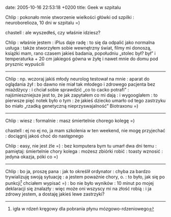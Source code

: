 date: 2005-10-16 22:53:18 +0200
title: Geek w szpitalu

Chlip
: pokonało mnie stworzenie wielkości główki od szpilki
: neuroborelioza, 10 dni w szpitalu =)

chastell
: ale wyszedłeś, czy właśnie idziesz?

Chlip
: właśnie jestem
: iPlus daje radę
: to się da odpalić jako normalna usługa
: także stworzyłem sobie wewnętrzny świat, filmy mi donoszą, książki mam, rano czasem jakieś badania, popołudniu „stolec był? był” i temperaturka + 20 cm jakiegoś gówna w żyłę i nawet mnie do domu pod prysznic wypuścili

---

Chlip
: np. wczoraj jakiś młody neurolog testował na mnie
: aparat do oglądania żył
: bo dawno nie miał tak młodego i zdrowego pacjenta bez miażdżycy
: i chciał sobie sprawdzić „co to cacko potrafi”
: najśmieszniejsze jest to, że jak zapytałem co mi dają
: i wygooglałem
: to pierwsze pięć notek było o tym
: że jakieś dziecko umarło od tego zastrzyku bo miało „rzadką genetyczną nieprzyswajalność” Biotraxonu =)

---

Chlip
: wiesz
: formalnie
: masz śmiertelnie chorego kolegę =)

chastell
: ej no ej no, ja mam szkolenia w ten weekend, nie mogę przyjechać
: dociągnij jakoś choć do następnego

Chlip
: easy, nie jest źle =)
: bez komputera bym tu umarł dwa dni temu
: pamiętaj: śmiertelnie chory kolega
: możesz zbiórki robić
: toasty wznosić
: jedyna okazja, póki co =)

---

Chlip
: bo ja, proszę pana
: jak to określił ordynator
: chyba za bardzo trywializuję swoją sytuację
: a jestem poważnie chory, o.
: to było, jak się po punkcji[^1] chciałem wypisać =)
: bo nie było wyników
: 10 minut po mojej deklaracji się znalazły
: więc może oni wszyscy mi na złość robią
: i ja zdrowy jestem, a dostaję jakieś lewe zastrzyki?

[^1]: igła w rdzeń kręgowy dla pobrania płynu mózgowo-rdzeniowego
